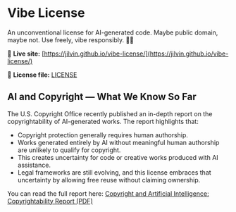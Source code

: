 # Vibe License

An unconventional license for AI-generated code. Maybe public domain, maybe not. Use freely, vibe responsibly. 🌈✨

🔗 **Live site:** [https://jilvin.github.io/vibe-license/](https://jilvin.github.io/vibe-license/)

📜 **License file:** [LICENSE](https://github.com/jilvin/vibe-license/blob/main/LICENSE)

## AI and Copyright — What We Know So Far

The U.S. Copyright Office recently published an in-depth report on the copyrightability of AI-generated works. The report highlights that:

- Copyright protection generally requires human authorship.
- Works generated entirely by AI without meaningful human authorship are unlikely to qualify for copyright.
- This creates uncertainty for code or creative works produced with AI assistance.
- Legal frameworks are still evolving, and this license embraces that uncertainty by allowing free reuse without claiming ownership.

You can read the full report here:
[Copyright and Artificial Intelligence: Copyrightability Report (PDF)](https://www.copyright.gov/ai/Copyright-and-Artificial-Intelligence-Part-2-Copyrightability-Report.pdf)
